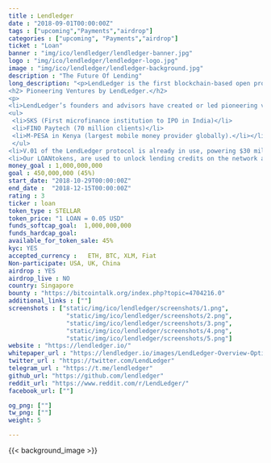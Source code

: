 ```yaml
---
title : Lendledger
date : "2018-09-01T00:00:00Z"
tags : ["upcoming","Payments","airdrop"]
categories : ["upcoming", "Payments","airdrop"]
ticket : "Loan"
banner : "img/ico/lendledger/lendledger-banner.jpg"
logo : "img/ico/lendledger/lendledger-logo.jpg"
image : "img/ico/lendledger/lendledger-background.jpg"
description : "The Future Of Lending"
long_description: "<p>LendLedger is the first blockchain-based open protocol connecting data providers, lenders and borrowers to help small businesses globally unlock the eight trillion dollars in loans they are unable to access today.</p>
<h2> Pioneering Ventures by LendLedger.</h2>
<p>
<li>LendLedger’s founders and advisors have created or led pioneering ventures in emerging markets, including:
<ul>
 <li>SKS (First microfinance institution to IPO in India)</li>
 <li>FINO Paytech (70 million clients)</li>
 <li>M-PESA in Kenya (largest mobile money provider globally).</li></li>
 </ul>
<li>V.01 of the LendLedger protocol is already in use, powering $30 million in loan disbursements annually for Happy Loans, a licensed lender in India. Lenders leveraging the LendLedger protocol also do not need to hold crypto-assets, thereby significantly reducing barriers to adoption.</li>
<li>Our LOANtokens, are used to unlock lending credits on the network and give access for data providers, borrowers and others.</li></p>"
money_goal : 1,000,000,000
goal : 450,000,000 (45%)
start_date: "2018-10-29T00:00:00Z"
end_date :  "2018-12-15T00:00:00Z"
rating : 3
ticker : loan
token_type : STELLAR
token_price: "1 LOAN = 0.05 USD"
funds_softcap_goal:  1,000,000,000
funds_hardcap_goal:
available_for_token_sale: 45%
kyc: YES
accepted_currency :   ETH, BTC, XLM, Fiat
Non-participate: USA, UK, China
airdrop : YES
airdrop_live : NO
country: Singapore
bounty : "https://bitcointalk.org/index.php?topic=4704216.0"
additional_links : [""]
screenshots : ["static/img/ico/lendledger/screenshots/1.png",
                "static/img/ico/lendledger/screenshots/2.png",
                "static/img/ico/lendledger/screenshots/3.png",
                "static/img/ico/lendledger/screenshots/4.png",
                "static/img/ico/lendledger/screenshots/5.png"]
website : "https://lendledger.io/"
whitepaper_url : "https://lendledger.io/images/LendLedger-Overview-Optimized.pdf?pdf=LendLedger%20Overview"
twitter_url : "https://twitter.com/LendLedger"
telegram_url : "https://t.me/lendledger"
github_url: "https://github.com/lendledger"
reddit_url: "https://www.reddit.com/r/LendLedger/"
facebook_url: [""]

og_png: [""]
tw_png: [""]
weight: 5

---
```



{{< background_image >}}
